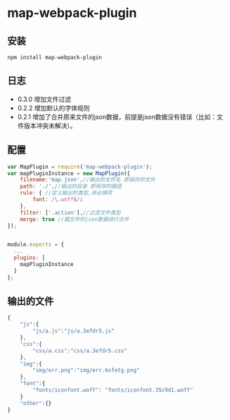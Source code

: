# map-webpack-plugin

## 安装

```shell
npm install map-webpack-plugin
```
## 日志
* 0.3.0 增加文件过滤
* 0.2.2 增加默认的字体规则
* 0.2.1 增加了合并原来文件的json数据，前提是json数据没有错误（比如：文件版本冲突未解决）。

## 配置
``` javascript
var MapPlugin = require('map-webpack-plugin');
var mapPluginInstance = new MapPlugin({
    filename:'map.json',//输出的文件名 即保存的文件
    path: './',//输出的目录 即保存的路径
    rule: { //定义输出的类型,非必填项
        font: /\.woff$/i
    },
    filter: ['.action'],//过滤文件类型
    merge: true //跟文件的json数据进行合并
});


module.exports = {
  ...
  plugins: [
    mapPluginInstance
  ]
};
```

## 输出的文件
```js
{
    "js":{
        "js/a.js":"js/a.3efdr5.js"
    },
    "css":{
        "css/a.css":"css/a.3efdr5.css"
    },
    "img":{
        "img/err.png":"img/err.6sfetg.png"
    },
    "font":{
        "fonts/iconfont.woff": "fonts/iconfont.35c9d1.woff"
    }
    "other":{}
}
```
